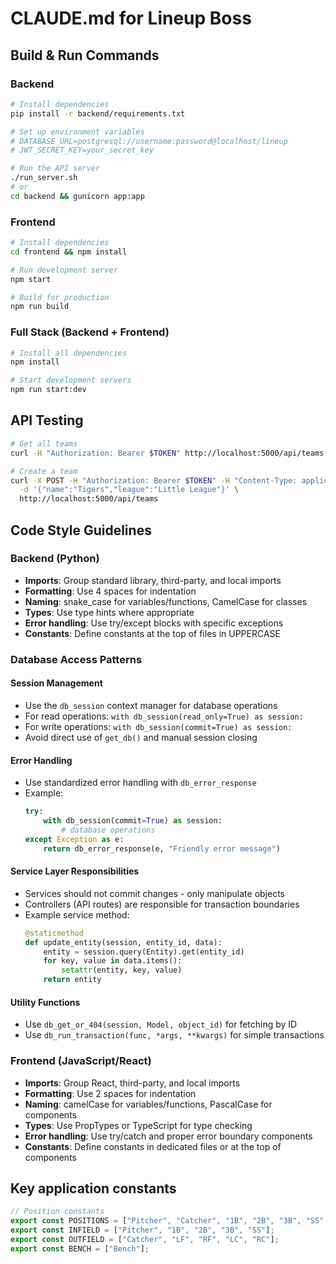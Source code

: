 # CLAUDE.md for Lineup Boss

## Build & Run Commands

### Backend
```bash
# Install dependencies
pip install -r backend/requirements.txt

# Set up environment variables
# DATABASE_URL=postgresql://username:password@localhost/lineup
# JWT_SECRET_KEY=your_secret_key

# Run the API server
./run_server.sh
# or
cd backend && gunicorn app:app
```

### Frontend
```bash
# Install dependencies
cd frontend && npm install

# Run development server
npm start

# Build for production
npm run build
```

### Full Stack (Backend + Frontend)
```bash
# Install all dependencies
npm install

# Start development servers
npm run start:dev
```

## API Testing
```bash
# Get all teams
curl -H "Authorization: Bearer $TOKEN" http://localhost:5000/api/teams

# Create a team
curl -X POST -H "Authorization: Bearer $TOKEN" -H "Content-Type: application/json" \
  -d '{"name":"Tigers","league":"Little League"}' \
  http://localhost:5000/api/teams
```

## Code Style Guidelines

### Backend (Python)
- **Imports**: Group standard library, third-party, and local imports
- **Formatting**: Use 4 spaces for indentation
- **Naming**: snake_case for variables/functions, CamelCase for classes
- **Types**: Use type hints where appropriate
- **Error handling**: Use try/except blocks with specific exceptions
- **Constants**: Define constants at the top of files in UPPERCASE

### Database Access Patterns

#### Session Management
- Use the `db_session` context manager for database operations
- For read operations: `with db_session(read_only=True) as session:`
- For write operations: `with db_session(commit=True) as session:`
- Avoid direct use of `get_db()` and manual session closing

#### Error Handling
- Use standardized error handling with `db_error_response`
- Example:
  ```python
  try:
      with db_session(commit=True) as session:
          # database operations
  except Exception as e:
      return db_error_response(e, "Friendly error message")
  ```

#### Service Layer Responsibilities
- Services should not commit changes - only manipulate objects
- Controllers (API routes) are responsible for transaction boundaries
- Example service method:
  ```python
  @staticmethod
  def update_entity(session, entity_id, data):
      entity = session.query(Entity).get(entity_id)
      for key, value in data.items():
          setattr(entity, key, value)
      return entity
  ```

#### Utility Functions
- Use `db_get_or_404(session, Model, object_id)` for fetching by ID
- Use `db_run_transaction(func, *args, **kwargs)` for simple transactions

### Frontend (JavaScript/React)
- **Imports**: Group React, third-party, and local imports
- **Formatting**: Use 2 spaces for indentation
- **Naming**: camelCase for variables/functions, PascalCase for components
- **Types**: Use PropTypes or TypeScript for type checking
- **Error handling**: Use try/catch and proper error boundary components
- **Constants**: Define constants in dedicated files or at the top of components

## Key application constants
```javascript
// Position constants
export const POSITIONS = ["Pitcher", "Catcher", "1B", "2B", "3B", "SS", "LF", "RF", "LC", "RC", "Bench"];
export const INFIELD = ["Pitcher", "1B", "2B", "3B", "SS"];
export const OUTFIELD = ["Catcher", "LF", "RF", "LC", "RC"];
export const BENCH = ["Bench"];
```
